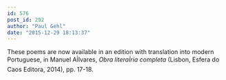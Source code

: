 ```yaml
---
id: 576
post_id: 292
author: "Paul Gehl"
date: "2015-12-29 18:13:37"
---
```

These poems are now available in an edition with translation into modern Portuguese, in Manuel AÌlvares, *Obra literaÌria completa* (Lisbon, Esfera do Caos Editora, 2014), pp. 17-18.
